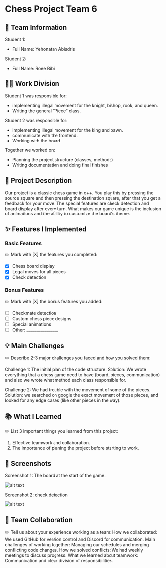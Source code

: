 # Chess Project Team 6


## 👥 Team Information


Student 1:
- Full Name: Yehonatan Abisdris

Student 2:
- Full Name: Roee Bibi



## 👨‍💻 Work Division
Student 1 was responsible for:
- implementing illegal movement for the knight, bishop, rook, and queen.
- Writing the general “Piece” class.

Student 2 was responsible for:
- implementing illegal movement for the king and pawn.
- communicate with the frontend.
- Working with the board.

Together we worked on:
- Planning the project structure (classes, methods)
- Writing documentation and doing final finishes






## 📝 Project Description
Our project is a classic chess game in c++. 
You play this by pressing the source square and then pressing the destination square, after that you get a feedback for your move.
The special features are check detection and board display after every turn.
What makes our game unique is the inclusion of animations and the ability to customize the board's theme.



## ✨ Features I Implemented

### Basic Features
✏️ Mark with [X] the features you completed:
- [x] Chess board display
- [x] Legal moves for all pieces
- [x] Check detection

### Bonus Features
✏️ Mark with [X] the bonus features you added:
- [ ] Checkmate detection
- [ ] Custom chess piece designs
- [ ] Special animations
- [ ] Other: ________________

## 💡 Main Challenges
✏️ Describe 2-3 major challenges you faced and how you solved them:

Challenge 1: The initial plan of the code structure.
Solution: We wrote everything that a chess game need to have (board, pieces, communication) and also we wrote what method each class responsible for.


Challenge 2: We had trouble with the movement of some of the pieces.
Solution: we searched on google the exact movement of those pieces, and     looked for any edge cases (like other pieces in the way). 


## 📚 What I Learned
✏️ List 3 important things you learned from this project:
1. Effective teamwork and collaboration.
2. The importance of planing the project before starting to work.


## 📸 Screenshots

Screenshot 1: The board at the start of the game.
 
![alt text](https://github.com/roee148/ChessTeam06/tree/main/images_for_README/start.png?raw=true)






Screenshot 2: check detection

![alt text](https://github.com/roee148/ChessTeam06/tree/main/images_for_README/chessDetection.png?raw=true)
 
 
 
 
 
## 🤝 Team Collaboration
✏️ Tell us about your experience working as a team:
How we collaborated: We used GitHub for version control and Discord for communication.
Main challenges of working together: Managing our schedules and merging conflicting code changes.
How we solved conflicts: We had weekly meetings to discuss progress.
What we learned about teamwork: Communication and clear division of responsibilities.



